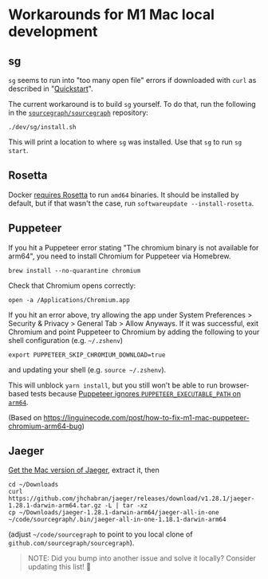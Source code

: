 # Workarounds for M1 Mac local development

## sg

`sg` seems to run into "too many open file" errors if downloaded with `curl` as described in "[Quickstart](../quickstart.md)".

The current workaround is to build `sg` yourself. To do that, run the following in the [`sourcegraph/sourcegraph`](https://github.com/sourcegraph/sourcegraph) repository:

```
./dev/sg/install.sh
```

This will print a location to where `sg` was installed. Use that `sg` to run `sg start`.

## Rosetta

Docker [requires Rosetta](https://docs.docker.com/desktop/mac/apple-silicon/#system-requirements) to run `amd64` binaries. It should be installed by default, but if that wasn't the case, run `softwareupdate --install-rosetta`.

## Puppeteer
If you hit a Puppeteer error stating "The chromium binary is not available for arm64", you need to install Chromium for Puppeteer via Homebrew.

```
brew install --no-quarantine chromium
```

Check that Chromium opens correctly:
```
open -a /Applications/Chromium.app
```

If you hit an error above, try allowing the app under System Preferences > Security & Privacy > General Tab > Allow Anyways. If it was successful, exit Chromium and point Puppeteer to Chromium by adding the following to your shell configuration (e.g. `~/.zshenv`)
```
export PUPPETEER_SKIP_CHROMIUM_DOWNLOAD=true
```

and updating your shell (e.g. `source ~/.zshenv`).

This will unblock `yarn install`, but you still won't be able to run browser-based tests because [Puppeteer ignores `PUPPETEER_EXECUTABLE_PATH` on `arm64`](https://github.com/puppeteer/puppeteer/blob/v5.5.0/src/node/Launcher.ts#L107-L108).

(Based on https://linguinecode.com/post/how-to-fix-m1-mac-puppeteer-chromium-arm64-bug)

## Jaeger

[Get the Mac version of Jaeger](https://github.com/jhchabran/jaeger/releases/download/v1.28.1/jaeger-1.28.1-darwin-arm64.tar.gz), extract it, then

```
cd ~/Downloads
curl https://github.com/jhchabran/jaeger/releases/download/v1.28.1/jaeger-1.28.1-darwin-arm64.tar.gz -L | tar -xz
cp ~/Downloads/jaeger-1.28.1-darwin-arm64/jaeger-all-in-one ~/code/sourcegraph/.bin/jaeger-all-in-one-1.18.1-darwin-arm64
```

(adjust `~/code/sourcegraph` to point to you local clone of `github.com/sourcegraph/sourcegraph`).

> NOTE: Did you bump into another issue and solve it locally? Consider updating this list! 🙇
